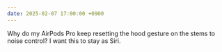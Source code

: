 ```yaml
---
date: 2025-02-07 17:00:00 +0900
---
```


Why do my AirPods Pro keep resetting the hood gesture on the stems to noise control? I want this to stay as Siri. 
